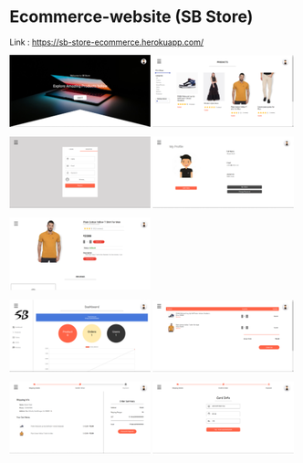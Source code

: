 # Ecommerce-website (SB Store)

Link : https://sb-store-ecommerce.herokuapp.com/


<img src="https://github.com/butani111/Ecommerce-website/blob/master/Readme-images/home-page.png?raw=true" width="49%">   <img src="https://github.com/butani111/Ecommerce-website/blob/master/Readme-images/products-page.png?raw=true" width="49%">

<img src="https://github.com/butani111/Ecommerce-website/blob/master/Readme-images/signup-page.png?raw=true" width="49%">   <img src="https://github.com/butani111/Ecommerce-website/blob/master/Readme-images/profile-page.png?raw=true" width="49%">

<img src="https://github.com/butani111/Ecommerce-website/blob/master/Readme-images/product-details.png?raw=true" width="49%">

<img src="https://github.com/butani111/Ecommerce-website/blob/master/Readme-images/admin-dashboard.png?raw=true" width="49%">   <img src="https://github.com/butani111/Ecommerce-website/blob/master/Readme-images/cart-section.png?raw=true" width="49%">

<img src="https://github.com/butani111/Ecommerce-website/blob/master/Readme-images/order-placing.png?raw=true" width="49%">   <img src="https://github.com/butani111/Ecommerce-website/blob/master/Readme-images/payment.png?raw=true" width="49%">


